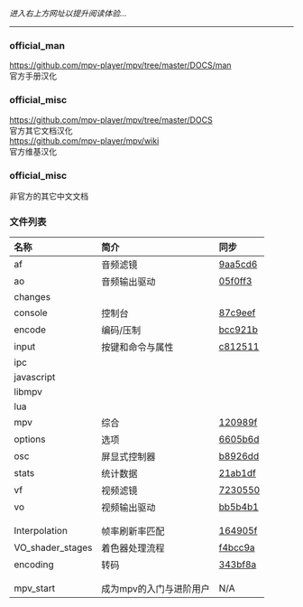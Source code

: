 _进入右上方网址以提升阅读体验..._

***

### official_man

https://github.com/mpv-player/mpv/tree/master/DOCS/man  
官方手册汉化

### official_misc

https://github.com/mpv-player/mpv/tree/master/DOCS  
官方其它文档汉化  
https://github.com/mpv-player/mpv/wiki  
官方维基汉化

### official_misc

非官方的其它中文文档


### 文件列表

| 名称 | 简介 | 同步 |
| :--- | :--- | :--- |
| af         | 音频滤镜         | [9aa5cd6](https://github.com/mpv-player/mpv/commit/9aa5cd6f45cef46bcb47ad60cb5066ed7bd61e1d) |
| ao         | 音频输出驱动     | [05f0ff3](https://github.com/mpv-player/mpv/commit/05f0ff304ee5c6b7b531ce3b89a8793987c4fe1c) |
| changes    |  |  |
| console    | 控制台           | [87c9eef](https://github.com/mpv-player/mpv/commit/87c9eefb2928252497f6141e847b74ad1158bc61) |
| encode     | 编码/压制        | [bcc921b](https://github.com/mpv-player/mpv/commit/bcc921bd2fc6bcd1cf45279a8497b230f8ebc700) |
| input      | 按键和命令与属性 | [c812511](https://github.com/mpv-player/mpv/commit/c8125119fa8116d059ea948ea2388e64b1b7e4b5) |
| ipc        |  |  |
| javascript |  |  |
| libmpv     |  |  |
| lua        |  |  |
| mpv        | 综合             | [120989f](https://github.com/mpv-player/mpv/commit/120989f56ae9487ab489c46fdfd2265b736fefdb) |
| options    | 选项             | [6605b6d](https://github.com/mpv-player/mpv/commit/6605b6d619b7812192823c5ac6a88def4e50da5e) |
| osc        | 屏显式控制器     | [b8926dd](https://github.com/mpv-player/mpv/commit/b8926dd4840d3612065c75d51a2f6b0fd96936fa) |
| stats      | 统计数据         | [21ab1df](https://github.com/mpv-player/mpv/commit/21ab1df01448a2d864b28ad0de7ce1ce13332114) |
| vf         | 视频滤镜         | [7230550](https://github.com/mpv-player/mpv/commit/723055019128a4ab2016e88286d8ecaba64f8497) |
| vo         | 视频输出驱动     | [bb5b4b1](https://github.com/mpv-player/mpv/commit/bb5b4b1ba61b67da40c85c34376aced9383fc366) |
|  |  |  |
|  |  |  |
| Interpolation    | 帧率刷新率匹配 | [164905f](https://github.com/mpv-player/mpv/wiki/Interpolation/164905fad8f55fa9af052b0766495391992ebfc2) |
| VO_shader_stages | 着色器处理流程 | [f4bcc9a](https://github.com/mpv-player/mpv/wiki/Video-output---shader-stage-diagram/f4bcc9a5b6ea2697f53d5ab8227b9ed18d45c8de) |
| encoding         | 转码           | [343bf8a](https://github.com/mpv-player/mpv/commit/343bf8a9ac97d4304e0ee6106c0f7ba8d7bff9c3) |
|  |  |  |
|  |  |  |
| mpv_start | 成为mpv的入门与进阶用户 | N/A |

